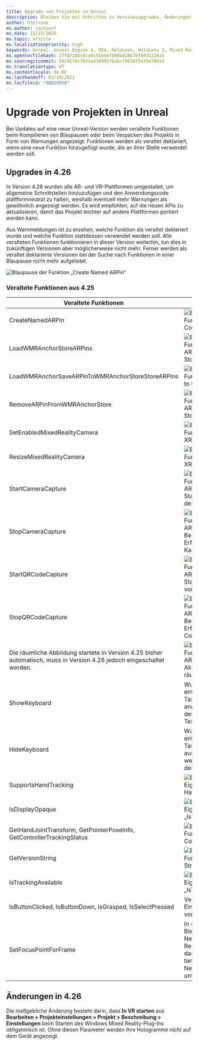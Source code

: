 ```yaml
---
title: Upgrade von Projekten in Unreal
description: Bleiben Sie mit Schritten zu Versionsupgrades, Änderungen an APIs und veralteten Features für Ihre Unreal-Projekte auf dem Laufenden.
author: hferrone
ms.author: jacksonf
ms.date: 11/23/2020
ms.topic: article
ms.localizationpriority: high
keywords: Unreal, Unreal Engine 4, UE4, HoloLens, HoloLens 2, Mixed Reality, Entwicklung, Dokumentation, Leitfäden, Features, Mixed Reality-Headset, Windows Mixed Reality-Headset, Virtual Reality-Headset, Portieren, Upgrade
ms.openlocfilehash: 27fb726bc0ca9c51b4e7b68ad28b76f89312262e
ms.sourcegitcommit: 59c91f8c70d1ad30995fba6cf862615e25e78d10
ms.translationtype: HT
ms.contentlocale: de-DE
ms.lasthandoff: 03/19/2021
ms.locfileid: "98010050"
---
```

# <a name="upgrading-projects-in-unreal"></a>Upgrade von Projekten in Unreal

Bei Updates auf eine neue Unreal-Version werden veraltete Funktionen beim Kompilieren von Blaupausen oder beim Verpacken des Projekts in Form von Warnungen angezeigt.  Funktionen werden als veraltet deklariert, wenn eine neue Funktion hinzugefügt wurde, die an ihrer Stelle verwendet werden soll. 

## <a name="426-upgrades"></a>Upgrades in 4.26
 
In Version 4.26 wurden alle AR- und VR-Plattformen umgestaltet, um allgemeine Schnittstellen hinzuzufügen und den Anwendungscode plattformneutral zu halten, weshalb eventuell mehr Warnungen als gewöhnlich angezeigt werden.  Es wird empfohlen, auf die neuen APIs zu aktualisieren, damit das Projekt leichter auf andere Plattformen portiert werden kann.

Aus Warnmeldungen ist zu ersehen, welche Funktion als veraltet deklariert wurde und welche Funktion stattdessen verwendet werden soll.  Alle veralteten Funktionen funktionieren in dieser Version weiterhin, tun dies in zukünftigen Versionen aber möglicherweise nicht mehr.  Ferner werden als veraltet deklarierte Versionen bei der Suche nach Funktionen in einer Blaupause nicht mehr aufgelistet.

![Blaupause der Funktion „Create Named ARPin“](images/unreal-porting-img-01.png)

### <a name="425-deprecations"></a>Veraltete Funktionen aus 4.25

| Veraltete Funktionen | Neue Funktion |
| --- | --- |
| CreateNamedARPin | ![Blaupause der Funktion „Pin Component“](images/unreal-porting-img-02.png) |
| LoadWMRAnchorStoreARPins | ![Blaupause der Funktion „Load ARPins from Local Store“](images/unreal-porting-img-03.png) |
| LoadWMRAnchorSaveARPinToWMRAnchorStoreStoreARPins | ![Blaupause der Funktion „Save ARPin to Local Store“](images/unreal-porting-img-04.png) |
| RemoveARPinFromWMRAnchorStore | ![Blaupause der Funktion „Remove ARPin from Local Store“](images/unreal-porting-img-05.png) |
| SetEnabledMixedRealityCamera | ![Blaupause der Funktion „Set Enabled XRCamera“](images/unreal-porting-img-06.png) |
| ResizeMixedRealityCamera | ![Blaupause der Funktion „Resize XRCamera“](images/unreal-porting-img-07.png) |
| StartCameraCapture | ![Blaupause der Funktion „Toggle ARCapture“ zum Starten der Erfassung des Kamerabilds](images/unreal-porting-img-08.png) |
| StopCameraCapture | ![Blaupause der Funktion „Toggle ARCapture“ zum Beenden der Erfassung des Kamerabilds](images/unreal-porting-img-09.png) |
| StartQRCodeCapture | ![Blaupause der Funktion „Toggle ARCapture“ zum Starten der Erfassung von QR-Codes](images/unreal-porting-img-10.png) |
| StopQRCodeCapture | ![Blaupause der Funktion „Toggle ARCapture“ zum Beenden der Erfassung von QR-Codes](images/unreal-porting-img-11.png) |
| Die räumliche Abbildung startete in Version 4.25 bisher automatisch, muss in Version 4.26 jedoch eingeschaltet werden. | ![Blaupause der Funktion „Toggle ARCapture“ zum Aktivieren der räumlichen Abbildung](images/unreal-porting-img-12.png) |
| ShowKeyboard | Wurde in 4.26 entfernt, da die Tastatur automatisch angezeigt wird, wenn der Fokus auf einem Textwidget liegt. |
| HideKeyboard | Wurde in 4.26 entfernt, da die Tastatur automatisch ausgeblendet wird, wenn ein Textwidget den Fokus verliert. |
| SupportsHandTracking | ![Blaupause der Eigenschaft „Supports Hand Tracking“](images/unreal-porting-img-13.png) |
| IsDisplayOpaque | ![Blaupause der Eigenschaft „IsDisplayOpaque“](images/unreal-porting-img-14.png) |
| GetHandJointTransform, GetPointerPoseInfo, GetControllerTrackingStatus | ![Blaupause der Funktion „Get Motion Controller Data“](images/unreal-porting-img-15.png) |
| GetVersionString | ![Blaupause der Funktion“Get Version String“](images/unreal-porting-img-16.png) |
| IsTrackingAvailable | ![Blaupause der Eigenschaft „IsTrackingAvailable“](images/unreal-porting-img-17.png) |
| IsButtonClicked, IsButtonDown, IsGrasped, IsSelectPressed | Verwenden Sie das Eingabeaktionssystem von Unreal. |
| SetFocusPointForFrame | In 4.26 entfernt.  Bisher für die Neuprojektion beim Remoting verwendet, das jetzt tiefenbasierte Neuprojektion unterstützt. |

## <a name="426-changes"></a>Änderungen in 4.26

Die maßgebliche Änderung besteht darin, dass **In VR starten** aus **Bearbeiten > Projekteinstellungen > Projekt > Beschreibung > Einstellungen** beim Starten des Windows Mixed Reality-Plug-Ins obligatorisch ist. Ohne diesen Parameter werden Ihre Hologramme nicht auf dem Gerät angezeigt.
